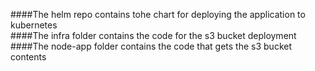 ####The helm repo contains tohe chart for deploying the application to kubernetes <br />
####The infra folder contains the code for the s3 bucket deployment  <br />
####The node-app folder contains the code that gets the s3 bucket contents






